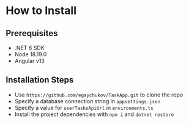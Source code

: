 # How to Install

## Prerequisites
* .NET 6 SDK
* Node 18.19.0
* Angular v13

## Installation Steps
* Use `https://github.com/egaychukov/TaskApp.git` to clone the repo
* Specify a database connection string in `appsettings.json`
* Specify a value for `userTasksApiUrl` in `environments.ts`
* Install the project dependencies with `npm i` and `dotnet restore`